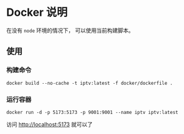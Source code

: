 # Docker 说明

在没有 `node` 环境的情况下， 可以使用当前构建脚本。

## 使用

### 构建命令

```
docker build --no-cache -t iptv:latest -f docker/dockerfile .
```

### 运行容器

```
docker run -d -p 5173:5173 -p 9001:9001 --name iptv iptv:latest
```

访问 [http://localhost:5173](http://localhost:5173) 就可以了


